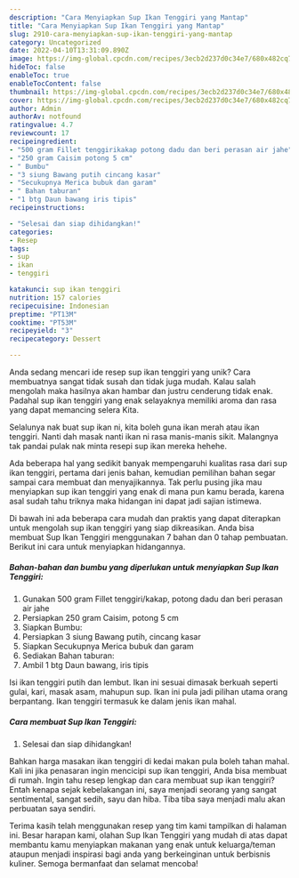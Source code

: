 ```yaml
---
description: "Cara Menyiapkan Sup Ikan Tenggiri yang Mantap"
title: "Cara Menyiapkan Sup Ikan Tenggiri yang Mantap"
slug: 2910-cara-menyiapkan-sup-ikan-tenggiri-yang-mantap
category: Uncategorized
date: 2022-04-10T13:31:09.890Z
image: https://img-global.cpcdn.com/recipes/3ecb2d237d0c34e7/680x482cq70/sup-ikan-tenggiri-foto-resep-utama.jpg
hideToc: false
enableToc: true
enableTocContent: false
thumbnail: https://img-global.cpcdn.com/recipes/3ecb2d237d0c34e7/680x482cq70/sup-ikan-tenggiri-foto-resep-utama.jpg
cover: https://img-global.cpcdn.com/recipes/3ecb2d237d0c34e7/680x482cq70/sup-ikan-tenggiri-foto-resep-utama.jpg
author: Admin
authorAv: notfound
ratingvalue: 4.7
reviewcount: 17
recipeingredient:
- "500 gram Fillet tenggirikakap potong dadu dan beri perasan air jahe"
- "250 gram Caisim potong 5 cm"
- " Bumbu"
- "3 siung Bawang putih cincang kasar"
- "Secukupnya Merica bubuk dan garam"
- " Bahan taburan"
- "1 btg Daun bawang iris tipis"
recipeinstructions:

- "Selesai dan siap dihidangkan!"
categories:
- Resep
tags:
- sup
- ikan
- tenggiri

katakunci: sup ikan tenggiri 
nutrition: 157 calories
recipecuisine: Indonesian
preptime: "PT13M"
cooktime: "PT53M"
recipeyield: "3"
recipecategory: Dessert

---
```





Anda sedang mencari ide resep sup ikan tenggiri yang unik? Cara membuatnya sangat tidak susah dan tidak juga mudah. Kalau salah mengolah maka hasilnya akan hambar dan justru cenderung tidak enak. Padahal sup ikan tenggiri yang enak selayaknya memiliki aroma dan rasa yang dapat memancing selera Kita.





Selalunya nak buat sup ikan ni, kita boleh guna ikan merah atau ikan tenggiri. Nanti dah masak nanti ikan ni rasa manis-manis sikit. Malangnya tak pandai pulak nak minta resepi sup ikan mereka hehehe.

Ada beberapa hal yang sedikit banyak mempengaruhi kualitas rasa dari sup ikan tenggiri, pertama dari jenis bahan, kemudian pemilihan bahan segar sampai cara membuat dan menyajikannya. Tak perlu pusing jika mau menyiapkan sup ikan tenggiri yang enak di mana pun kamu berada, karena asal sudah tahu triknya maka hidangan ini dapat jadi sajian istimewa.






Di bawah ini ada beberapa cara mudah dan praktis yang dapat diterapkan untuk mengolah sup ikan tenggiri yang siap dikreasikan. Anda bisa membuat Sup Ikan Tenggiri menggunakan 7 bahan dan 0 tahap pembuatan. Berikut ini cara untuk menyiapkan hidangannya.

<!--inarticleads1-->

##### Bahan-bahan dan bumbu yang diperlukan untuk menyiapkan Sup Ikan Tenggiri:

1. Gunakan 500 gram Fillet tenggiri/kakap, potong dadu dan beri perasan air jahe
1. Persiapkan 250 gram Caisim, potong 5 cm
1. Siapkan  Bumbu:
1. Persiapkan 3 siung Bawang putih, cincang kasar
1. Siapkan Secukupnya Merica bubuk dan garam
1. Sediakan  Bahan taburan:
1. Ambil 1 btg Daun bawang, iris tipis


Isi ikan tenggiri putih dan lembut. Ikan ini sesuai dimasak berkuah seperti gulai, kari, masak asam, mahupun sup. Ikan ini pula jadi pilihan utama orang berpantang. Ikan tenggiri termasuk ke dalam jenis ikan mahal. 

<!--inarticleads2-->

##### Cara membuat Sup Ikan Tenggiri:


1. Selesai dan siap dihidangkan!

Bahkan harga masakan ikan tenggiri di kedai makan pula boleh tahan mahal. Kali ini jika penasaran ingin mencicipi sup ikan tenggiri, Anda bisa membuat di rumah. Ingin tahu resep lengkap dan cara membuat sup ikan tenggiri? Entah kenapa sejak kebelakangan ini, saya menjadi seorang yang sangat sentimental, sangat sedih, sayu dan hiba. Tiba tiba saya menjadi malu akan perbuatan saya sendiri. 

Terima kasih telah menggunakan resep yang tim kami tampilkan di halaman ini. Besar harapan kami, olahan Sup Ikan Tenggiri yang mudah di atas dapat membantu kamu menyiapkan makanan yang enak untuk keluarga/teman ataupun menjadi inspirasi bagi anda yang berkeinginan untuk berbisnis kuliner. Semoga bermanfaat dan selamat mencoba!

